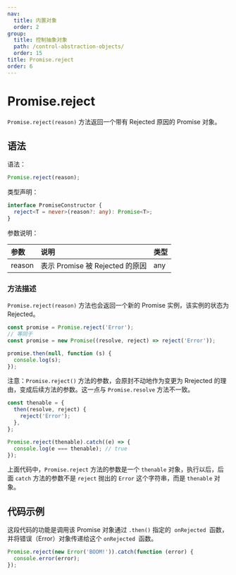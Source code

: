 ```yaml
---
nav:
  title: 内置对象
  order: 2
group:
  title: 控制抽象对象
  path: /control-abstraction-objects/
  order: 15
title: Promise.reject
order: 6
---
```


# Promise.reject

`Promise.reject(reason)` 方法返回一个带有 Rejected 原因的 Promise 对象。

## 语法

语法：

```js
Promise.reject(reason);
```

类型声明：

```ts
interface PromiseConstructor {
  reject<T = never>(reason?: any): Promise<T>;
}
```

参数说明：

| 参数   | 说明                            | 类型 |
| :----- | :------------------------------ | :--- |
| reason | 表示 Promise 被 Rejected 的原因 | any  |

### 方法描述

`Promise.reject(reason)` 方法也会返回一个新的 Promise 实例，该实例的状态为 Rejected。

```js
const promise = Promise.reject('Error');
// 等同于
const promise = new Promise((resolve, reject) => reject('Error'));

promise.then(null, function (s) {
  console.log(s);
});
```

注意：`Promise.reject()` 方法的参数，会原封不动地作为变更为 Rrejected 的理由，变成后续方法的参数。这一点与 `Promise.resolve` 方法不一致。

```js
const thenable = {
  then(resolve, reject) {
    reject('Error');
  },
};

Promise.reject(thenable).catch((e) => {
  console.log(e === thenable); // true
});
```

上面代码中，`Promise.reject` 方法的参数是一个 `thenable` 对象，执行以后，后面 `catch` 方法的参数不是 `reject` 抛出的 `Error` 这个字符串，而是 `thenable` 对象。

## 代码示例

这段代码的功能是调用该 Promise 对象通过 `.then()` 指定的  `onRejected`  函数，并将错误（Error）对象传递给这个 `onRejected`  函数。

```js
Promise.reject(new Error('BOOM!')).catch(function (error) {
  console.error(error);
});
```
